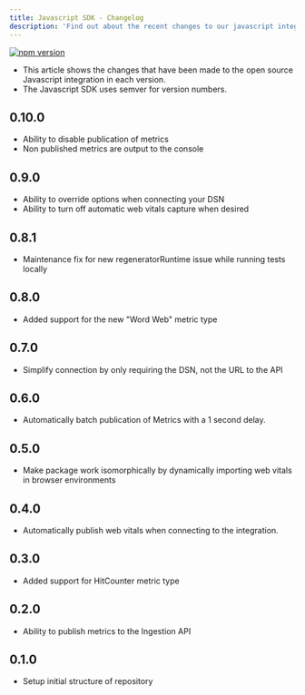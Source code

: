 ```yaml
---
title: Javascript SDK - Changelog
description: 'Find out about the recent changes to our javascript integration.'
---
```


[![npm version](https://badge.fury.io/js/micro-stat.svg)](https://badge.fury.io/js/micro-stat)

- This article shows the changes that have been made to the open source Javascript integration in each version.
- The Javascript SDK uses semver for version numbers.

## 0.10.0
- Ability to disable publication of metrics
- Non published metrics are output to the console

## 0.9.0
- Ability to override options when connecting your DSN
- Ability to turn off automatic web vitals capture when desired

## 0.8.1
- Maintenance fix for new regeneratorRuntime issue while running tests locally

## 0.8.0
- Added support for the new "Word Web" metric type

## 0.7.0
- Simplify connection by only requiring the DSN, not the URL to the API

## 0.6.0
- Automatically batch publication of Metrics with a 1 second delay.

## 0.5.0
- Make package work isomorphically by dynamically importing web vitals in browser environments

## 0.4.0
- Automatically publish web vitals when connecting to the integration.

## 0.3.0
- Added support for HitCounter metric type

## 0.2.0
- Ability to publish metrics to the Ingestion API

## 0.1.0
- Setup initial structure of repository
